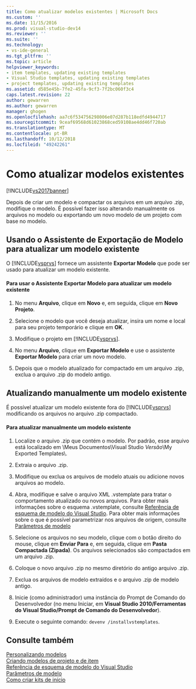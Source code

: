 ```yaml
---
title: Como atualizar modelos existentes | Microsoft Docs
ms.custom: ''
ms.date: 11/15/2016
ms.prod: visual-studio-dev14
ms.reviewer: ''
ms.suite: ''
ms.technology:
- vs-ide-general
ms.tgt_pltfrm: ''
ms.topic: article
helpviewer_keywords:
- item templates, updating existing templates
- Visual Studio templates, updating existing templates
- project templates, updating existing templates
ms.assetid: d585e45b-7fe2-45fa-9cf3-7f2bc060f3c4
caps.latest.revision: 22
author: gewarren
ms.author: gewarren
manager: ghogen
ms.openlocfilehash: aa7c6f534756298006e07d287b118edfd4944717
ms.sourcegitcommit: 9ceaf69568d61023868ced59108ae4dd46f720ab
ms.translationtype: MT
ms.contentlocale: pt-BR
ms.lasthandoff: 10/12/2018
ms.locfileid: "49242261"
---
```

# <a name="how-to-update-existing-templates"></a>Como atualizar modelos existentes
[!INCLUDE[vs2017banner](../includes/vs2017banner.md)]

Depois de criar um modelo e compactar os arquivos em um arquivo .zip, modifique o modelo. É possível fazer isso alterando manualmente os arquivos no modelo ou exportando um novo modelo de um projeto com base no modelo.  
  
## <a name="using-the-export-template-wizard-to-update-an-existing-template"></a>Usando o Assistente de Exportação de Modelo para atualizar um modelo existente  
 O [!INCLUDE[vsprvs](../includes/vsprvs-md.md)] fornece um assistente **Exportar Modelo** que pode ser usado para atualizar um modelo existente.  
  
#### <a name="to-use-export-template-to-update-an-existing-template"></a>Para usar o Assistente Exportar Modelo para atualizar um modelo existente  
  
1.  No menu **Arquivo**, clique em **Novo** e, em seguida, clique em **Novo Projeto**.  
  
2.  Selecione o modelo que você deseja atualizar, insira um nome e local para seu projeto temporário e clique em **OK**.  
  
3.  Modifique o projeto em [!INCLUDE[vsprvs](../includes/vsprvs-md.md)].  
  
4.  No menu **Arquivo**, clique em **Exportar Modelo** e use o assistente **Exportar Modelo** para criar um novo modelo.  
  
5.  Depois que o modelo atualizado for compactado em um arquivo .zip, exclua o arquivo .zip do modelo antigo.  
  
## <a name="manually-updating-an-existing-template"></a>Atualizando manualmente um modelo existente  
 É possível atualizar um modelo existente fora do [!INCLUDE[vsprvs](../includes/vsprvs-md.md)] modificando os arquivos no arquivo .zip compactado.  
  
#### <a name="to-manually-update-an-existing-template"></a>Para atualizar manualmente um modelo existente  
  
1.  Localize o arquivo .zip que contém o modelo. Por padrão, esse arquivo está localizado em \Meus Documentos\Visual Studio *Versão*\My Exported Templates\\.  
  
2.  Extraia o arquivo .zip.  
  
3.  Modifique ou exclua os arquivos de modelo atuais ou adicione novos arquivos ao modelo.  
  
4.  Abra, modifique e salve o arquivo XML .vstemplate para tratar o comportamento atualizado ou novos arquivos. Para obter mais informações sobre o esquema .vstemplate, consulte [Referência de esquema de modelo do Visual Studio](../extensibility/visual-studio-template-schema-reference.md). Para obter mais informações sobre o que é possível parametrizar nos arquivos de origem, consulte [Parâmetros de modelo](../ide/template-parameters.md)  
  
5.  Selecione os arquivos no seu modelo, clique com o botão direito do mouse, clique em **Enviar Para** e, em seguida, clique em **Pasta Compactada (Zipada)**. Os arquivos selecionados são compactados em um arquivo .zip.  
  
6.  Coloque o novo arquivo .zip no mesmo diretório do antigo arquivo .zip.  
  
7.  Exclua os arquivos de modelo extraídos e o arquivo .zip de modelo antigo.  
  
8.  Inicie (como administrador) uma instância do Prompt de Comando do Desenvolvedor (no menu Iniciar, em **Visual Studio 2010/Ferramentas do Visual Studio/Prompt de Comando do Desenvolvedor**).  
  
9. Execute o seguinte comando: `devenv /installvstemplates`.  
  
## <a name="see-also"></a>Consulte também  
 [Personalizando modelos](../ide/customizing-project-and-item-templates.md)   
 [Criando modelos de projeto e de item](../ide/creating-project-and-item-templates.md)   
 [Referência de esquema de modelo do Visual Studio](../extensibility/visual-studio-template-schema-reference.md)   
 [Parâmetros de modelo](../ide/template-parameters.md)   
 [Como criar kits de início](../ide/how-to-create-starter-kits.md)



